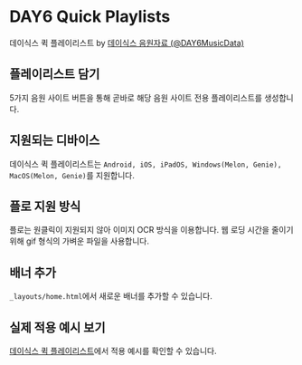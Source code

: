 # DAY6 Quick Playlists
데이식스 퀵 플레이리스트 by [데이식스 음원자료 (@DAY6MusicData)](https://twitter.com/day6musicdata)

## 플레이리스트 담기
5가지 음원 사이트 버튼을 통해 곧바로 해당 음원 사이트 전용 플레이리스트를 생성합니다.

## 지원되는 디바이스
데이식스 퀵 플레이리스트는 `Android, iOS, iPadOS, Windows(Melon, Genie), MacOS(Melon, Genie)`를 지원합니다.

## 플로 지원 방식
플로는 원클릭이 지원되지 않아 이미지 OCR 방식을 이용합니다. 웹 로딩 시간을 줄이기 위해 gif 형식의 가벼운 파일을 사용합니다.

## 배너 추가
`_layouts/home.html`에서 새로운 배너를 추가할 수 있습니다.

## 실제 적용 예시 보기
[데이식스 퀵 플레이리스트](https://day6.kr)에서 적용 예시를 확인할 수 있습니다.

